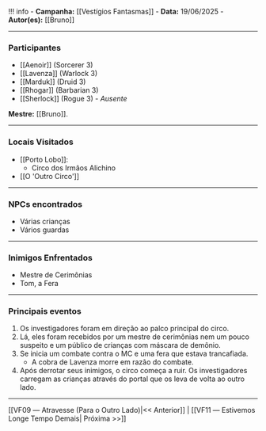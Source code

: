 !!! info
	- **Campanha:** [[Vestígios Fantasmas]]
	- **Data:** 19/06/2025
	- **Autor(es):** [[Bruno]]

---

### Participantes

- [[Aenoir]] (Sorcerer 3)
- [[Lavenza]] (Warlock 3)
- [[Marduk]] (Druid 3)
- [[Rhogar]] (Barbarian 3)
- [[Sherlock]] (Rogue 3) - *Ausente*

**Mestre:** [[Bruno]].

---  

### Locais Visitados

- [[Porto Lobo]]:
	- Circo dos Irmãos Alichino
- [[O 'Outro Circo']]

---

### NPCs encontrados

- Várias crianças
- Vários guardas

---

### Inimigos Enfrentados

- Mestre de Cerimônias
- Tom, a Fera

---

### Principais eventos

1. Os investigadores foram em direção ao palco principal do circo.
2. Lá, eles foram recebidos por um mestre de cerimônias nem um pouco suspeito e um público de crianças com máscara de demônio.
3. Se inicia um combate contra o MC e uma fera que estava trancafiada.
	- A cobra de Lavenza morre em razão do combate.
4. Após derrotar seus inimigos, o circo começa a ruir. Os investigadores carregam as crianças através do portal que os leva de volta ao outro lado.

---

[[VF09 ― Atravesse (Para o Outro Lado)|<< Anterior]] | [[VF11 ― Estivemos Longe Tempo Demais| Próxima >>]]